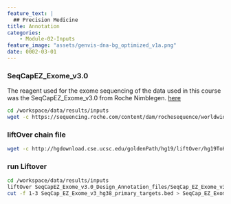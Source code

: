 ```yaml
---
feature_text: |
  ## Precision Medicine
title: Annotation
categories:
    - Module-02-Inputs
feature_image: "assets/genvis-dna-bg_optimized_v1a.png"
date: 0002-03-01
---
```


### SeqCapEZ_Exome_v3.0
The reagent used for the exome sequencing of the data used in this course was the SeqCapEZ_Exome_v3.0 from Roche Nimblegen. 
[here](https://sequencing.roche.com/en/products-solutions/by-category/target-enrichment/hybridization/seqcap-ez-exome-v3-kit.html)
```bash
cd /workspace/data/results/inputs
wget -c https://sequencing.roche.com/content/dam/rochesequence/worldwide/resources/SeqCapEZ_Exome_v3.0_Design_Annotation_files.zip
```

### liftOver chain file
```bash
wget -c http://hgdownload.cse.ucsc.edu/goldenPath/hg19/liftOver/hg19ToHg38.over.chain.gz
```

### run Liftover
```bash
cd /workspace/data/results/inputs
liftOver SeqCapEZ_Exome_v3.0_Design_Annotation_files/SeqCap_EZ_Exome_v3_hg19_primary_targets.bed  hg19ToHg38.over.chain.gz SeqCap_EZ_Exome_v3_hg38_primary_targets.bed unMapped.bed
cut -f 1-3 SeqCap_EZ_Exome_v3_hg38_primary_targets.bed > SeqCap_EZ_Exome_v3_hg38_primary_targets.v2.bed
```
